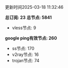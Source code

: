 更新时间2025-03-18 11:32:46

**总订阅: 23**
**总节点: 5841**
- vless节点: 9

**google ping有效节点: 260**
- ss节点: 170
- v2ray节点: 16
- trojan节点: 74

